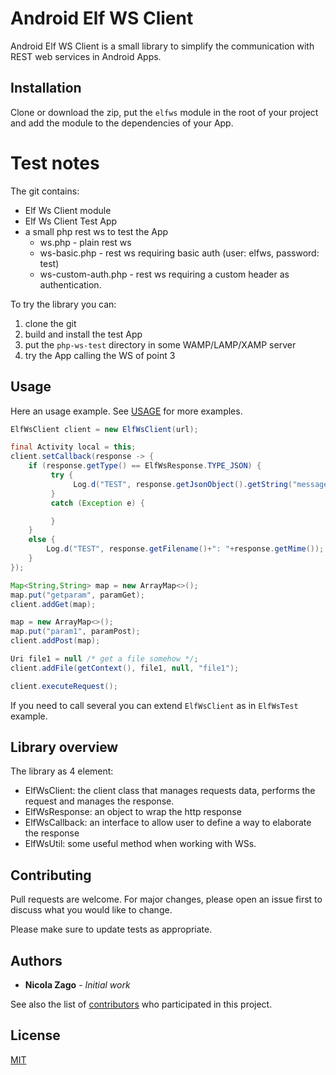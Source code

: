 # Android Elf WS Client

Android Elf WS Client is a small library to simplify the communication with REST web services in
Android Apps.

## Installation

Clone or download the zip, put the `elfws` module in the root of your project and add the module
to the dependencies of your App.

# Test notes
The git contains:
 * Elf Ws Client module
 * Elf Ws Client Test App
 * a small php rest ws to test the App
   * ws.php - plain rest ws
   * ws-basic.php - rest ws requiring basic auth (user: elfws, password: test)
   * ws-custom-auth.php - rest ws requiring a custom header as authentication.

To try the library you can:
1. clone the git
2. build and install the test App
3. put the `php-ws-test` directory in some WAMP/LAMP/XAMP server
4. try the App calling the WS of point 3

## Usage
Here an usage example. See [USAGE](https://gitlab.com/zagonico/elf-ws-client/-/blob/master/USAGE.md) for more examples.

```java
ElfWsClient client = new ElfWsClient(url);

final Activity local = this;
client.setCallback(response -> {
    if (response.getType() == ElfWsResponse.TYPE_JSON) {
         try {
              Log.d("TEST", response.getJsonObject().getString("message"));
         }
         catch (Exception e) {

         }
    }
    else {
        Log.d("TEST", response.getFilename()+": "+response.getMime());
    }
});

Map<String,String> map = new ArrayMap<>();
map.put("getparam", paramGet);
client.addGet(map);

map = new ArrayMap<>();
map.put("param1", paramPost);
client.addPost(map);

Uri file1 = null /* get a file somehow */;
client.addFile(getContext(), file1, null, "file1");

client.executeRequest();
```

If you need to call several you can extend `ElfWsClient` as in `ElfWsTest` example.

## Library overview
The library as 4 element:
 * ElfWsClient: the client class that manages requests data, performs the request and manages the
response.
 * ElfWsResponse: an object to wrap the http response
 * ElfWsCallback: an interface to allow user to define a way to elaborate the response
 * ElfWsUtil: some useful method when working with WSs.


## Contributing
Pull requests are welcome. For major changes, please open an issue first to discuss what you would like to change.

Please make sure to update tests as appropriate.

## Authors

* **Nicola Zago** - *Initial work*

See also the list of [contributors](https://gitlab.com/zagonico/elf-ws-client/contributors) who participated in this project.

## License
[MIT](https://choosealicense.com/licenses/mit/)